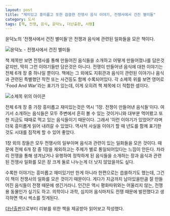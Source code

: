 ```yaml
---
layout: post
title: "재미있고 흥미롭고 또한 씁쓸한 전쟁사 음식 이야기, 전쟁사에서 건진 별미들"
category: 도서
tags: [책, 전쟁, 음식, 윤덕노, 더난출판, 서평]
---
```


윤덕노의 '전쟁사에서 건진 별미들'은 전쟁과 음식에 관련된 일화들을 모은 책이다.

![윤덕노 - 전쟁사에서 건진 별미들](https://lh3.googleusercontent.com/-6nXyktLzfS4/WCWpSK2d-dI/AAAAAAAARjk/t3WWxc3tRpQTm1MlLkXd2nWb_mnDivXogCKgB/w320/food-and-war-book-2016.jpg "전쟁을 통해 만들어진 음식 등 음식과 관련된 전쟁사 일화들을 모았다.")

책 제목만 보면 전쟁사를 통해 만들어진 음식들을 소개하고 어떻게 만들어졌나를 담은것 같지만, 딱히 그런 이야기들만 담은것은 아니다.
전쟁이 만들어낸 음식에 대한 이야기는 전체 6개 장 중 하나일 뿐이다.
책에는 그 외에도 지휘관과 음식이 관련된 이야기나 음식과 관련된 특별했던 작전 또는 사건등도 함께 수록되어있다.
각 소제목 위를 보면 영어로 'Food And War'라는 표기가 있는데, 이게 오히려 책 제목에 더 적합한 셈이다.

![소제목 위의 아이콘](https://lh3.googleusercontent.com/-NEG7qpPq5CY/WCWtCYbnipI/AAAAAAAARkM/JofJ1sx-SkI0NsUsrbwEoC2H3SrYQxRTgCKgB/s0/food-and-war-book-2016-chapter-title-icon.png "소제목 위에 붙은 Food And War가 책 제목으로는 더 적합하다.")

전체 6개 장 중 가장 흥미롭고 재미있는것은 역시 '1장. 전쟁이 만들어낸 음식들'이다.
여기서 소개하는 음식들은 모두 주변에서 흔히 볼 수 있는 것이거니와
대부분 먹어봤고 또한 지금도 때때로 먹고 있는 음식들이기 때문이다.
그래서 '이런 이야기가 있었어?'라며 더욱 흥미롭게 읽어 내려갈 수 있었다.
역사적 사실을 이야기 할 때 년도를 함께 표기한것도 시대를 짐작케 할 수 있어 좋았다.

1장 외의 장들은 모두 전쟁사의 일부이며 음식과 관련이 있는 일화들을 모은 것이다.
때문에 전체 6개 장 중 1장을 제외하고는 주제가 별로 통일되어있다는 느낌이 안든다.
차라리 전쟁을 통해 생겨났거나 유행하여 정착하게 된 음식들을 소개하는 장과
음식과 관련된 전쟁사 일화를 모은 장 크게 둘로 나누는게 더 낫지 않았을까도 싶다.

수록한 이야기는 흥미롭고 재미있기만 한게 아니라 한편으로는 씁쓸하기도 했는데,
그건 이 책이 전쟁사의 일화를 모은 것이기 때문이다.
게다가 지금까지 남아있을만큼 잘 만들어진 음식들이 전쟁 때문에 생긴거라니.
인간은 역시 평화따위와는 어울리지 않는, 전쟁용 동물인가 싶기도 하고.
의학이나 과학, 심지어 음식마저도 전쟁 때문에 발전했다고 생각하면 역시 썩소를 짓게된다.

<div class="im im-info">
<a href="http://www.thenanbiz.com/">더난출판</a>으로부터 리뷰를 위한 책을 제공받아 읽어보고 작성했다.
</div>
